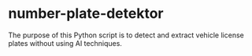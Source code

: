 # number-plate-detektor
The purpose of this Python script is to detect and extract vehicle license plates without using AI techniques.
